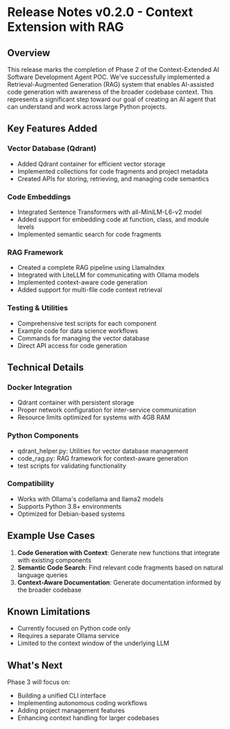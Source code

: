 # Release Notes v0.2.0 - Context Extension with RAG

## Overview

This release marks the completion of Phase 2 of the Context-Extended AI Software Development Agent POC. We've successfully implemented a Retrieval-Augmented Generation (RAG) system that enables AI-assisted code generation with awareness of the broader codebase context. This represents a significant step toward our goal of creating an AI agent that can understand and work across large Python projects.

## Key Features Added

### Vector Database (Qdrant)
- Added Qdrant container for efficient vector storage
- Implemented collections for code fragments and project metadata
- Created APIs for storing, retrieving, and managing code semantics

### Code Embeddings
- Integrated Sentence Transformers with all-MiniLM-L6-v2 model
- Added support for embedding code at function, class, and module levels
- Implemented semantic search for code fragments

### RAG Framework
- Created a complete RAG pipeline using LlamaIndex
- Integrated with LiteLLM for communicating with Ollama models
- Implemented context-aware code generation
- Added support for multi-file code context retrieval

### Testing & Utilities
- Comprehensive test scripts for each component
- Example code for data science workflows
- Commands for managing the vector database
- Direct API access for code generation

## Technical Details

### Docker Integration
- Qdrant container with persistent storage
- Proper network configuration for inter-service communication
- Resource limits optimized for systems with 4GB RAM

### Python Components
- qdrant_helper.py: Utilities for vector database management
- code_rag.py: RAG framework for context-aware generation
- test scripts for validating functionality

### Compatibility
- Works with Ollama's codellama and llama2 models
- Supports Python 3.8+ environments
- Optimized for Debian-based systems

## Example Use Cases

1. **Code Generation with Context**: Generate new functions that integrate with existing components
2. **Semantic Code Search**: Find relevant code fragments based on natural language queries
3. **Context-Aware Documentation**: Generate documentation informed by the broader codebase

## Known Limitations

- Currently focused on Python code only
- Requires a separate Ollama service
- Limited to the context window of the underlying LLM

## What's Next

Phase 3 will focus on:
- Building a unified CLI interface
- Implementing autonomous coding workflows
- Adding project management features
- Enhancing context handling for larger codebases
